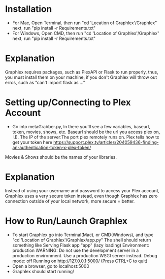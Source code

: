 # Installation
* For Mac, Open Terminal, then run "cd 'Location of Graphlex'/Graphlex" next, run "pip install -r Requirements.txt"
* For Windows, Open CMD, then run "cd 'Location of Graphlex'/Graphlex" next, run "pip install -r Requirements.txt"

# Explanation
Graphlex requires packages, such as PlexAPI or Flask to run properly, thus, you must install them on your machine, if you don't Graphlex will throw out erros, such as "can't import flask as ..."

# Setting up/Connecting to Plex Account
* Go into metaGrabber.py, In there you'll see a few variables, baseurl, token, movies, shows, etc.
Baseurl should be the url you access plex on, I.E. The IP of the server:The port plex remotely runs on.
Plex tells how to get your token here https://support.plex.tv/articles/204059436-finding-an-authentication-token-x-plex-token/

Movies & Shows should be the names of your libraries.

# Explanation
Instead of using your username and password to access your Plex account, Graphlex uses a very secure token instead, even though Graphlex has zero connection outside of your local network, more secure = better.

# How to Run/Launch Graphlex
* To start Graphlex go into Terminal(Mac), or CMD(Windows), and type "cd 'Location of Graphlex'/Graphlex/app.py"
The shell should return something like
Serving Flask app "app" (lazy loading)
Environment: production
WARNING: Do not use the development server in a production environment.
Use a production WSGI server instead.
Debug mode: off
Running on http://127.0.0.1:5000/ (Press CTRL+C to quit)
* Open a browser, go to localhost:5000
* Graphlex should start running!
